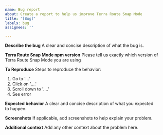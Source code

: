 ```yaml
---
name: Bug report
about: Create a report to help us improve Terra Route Snap Mode
title: "[Bug]"
labels: bug
assignees: ''

---
```


**Describe the bug**
A clear and concise description of what the bug is.

**Terra Route Snap Mode npm version**
Please tell us exactly which version of Terra Route Snap Mode you are using

**To Reproduce**
Steps to reproduce the behavior:
1. Go to '...'
2. Click on '....'
3. Scroll down to '....'
4. See error

**Expected behavior**
A clear and concise description of what you expected to happen.

**Screenshots**
If applicable, add screenshots to help explain your problem.

**Additional context**
Add any other context about the problem here.
